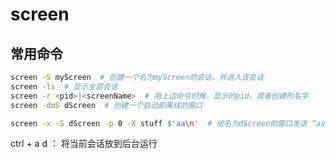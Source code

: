 # screen

## 常用命令

``` bash
screen -S myScreen  # 创建一个名为myScreen的会话，并进入该会话
screen -ls  # 显示全部会话
screen -r <pid>|<screenName>  # 用上边命令时候，显示的pid。或者创建的名字
screen -dmS dScreen  # 创建一个启动即离线的窗口

screen -x -S dScreen -p 0 -X stuff $'aa\n'  # 给名为dScreen的窗口发送 “aa”
```

ctrl + a d  ： 将当前会话放到后台运行